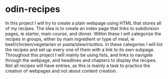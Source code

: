 # odin-recipes
In this project I will try to create a plain webpage using HTML that stores all of my recipes. 
The idea is to create an index page that links to subdivision pages, ie starter, main course, and dinner.
Within these I will categorize the recipes in groups, either by main ingredient or type of meal, ie beef/chicken/vegetarian or pasta/stew/risottos.
In these categories I will list the recipes and set up every one of them with a link to its own subpage.
Throughout this project I will mainly be using lists, and links to navigate through the webpage, and headlines and chapters to display the recipes.
Not all recipes will have entries, as this is mainly a task to practice the creation of webpages and not about content creation.

